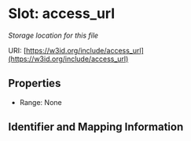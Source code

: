 # Slot: access_url
_Storage location for this file_


URI: [https://w3id.org/include/access_url](https://w3id.org/include/access_url)



<!-- no inheritance hierarchy -->


## Properties

 * Range: None



## Identifier and Mapping Information





